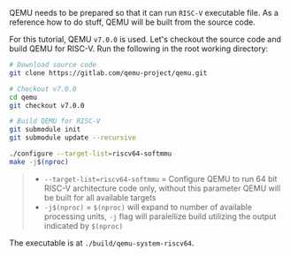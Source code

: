 QEMU needs to be prepared so that it can run `RISC-V` executable file. As a reference how to do stuff, QEMU will be built from the source code.

For this tutorial, QEMU `v7.0.0` is used. Let's checkout the source code and build QEMU for RISC-V. Run the following in the root working directory:
``` bash
# Download source code
git clone https://gitlab.com/qemu-project/qemu.git

# Checkout v7.0.0
cd qemu
git checkout v7.0.0

# Build QEMU for RISC-V
git submodule init
git submodule update --recursive

./configure --target-list=riscv64-softmmu
make -j$(nproc)
```
> - `--target-list=riscv64-softmmu` = Configure QEMU to run 64 bit RISC-V architecture code only, without this parameter QEMU will be built for all available targets
> - `-j$(nproc)` = `$(nproc)` will expand to number of available processing units, `-j` flag will paralellize build utilizing the output indicated by `$(nproc)`

The executable is at `./build/qemu-system-riscv64`.
